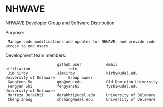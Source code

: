 # NHWAVE
NHWAVE Developer Group and Software Distribution

Purpose:

     Manage code modifications and updates for NHWAVE, and provide code access to end users.
     
Development team members:

                           github user           email                 affiliation                 role
     Jim Kirby             JimKirby              kirby@udel.edu        University of Delaware      Group owner
     Gangfeng Ma           gma@odu.edu           Old Dominion University
     Fengyan Shi           fengyanshi            fyshi@udel.edu        University of Delaware    
     Morteza Derakhti      derakhti@udel.edu     University of Delaware
     Cheng Zhang           chzhang@udel.edu      University of Delaware
     
